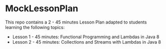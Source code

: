 # MockLessonPlan

This repo contains a 2 - 45 minutes Lesson Plan adapted to students learning the following topics:

  * Lesson 1 - 45 minutes: Functional Programming and Lambdas in Java 8
  * Lesson 2 - 45 minutes: Collections and Streams with Lambdas in Java 8
